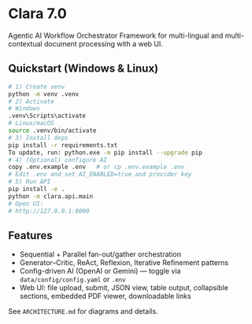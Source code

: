 # Clara 7.0

Agentic AI Workflow Orchestrator Framework for multi-lingual and multi-contextual document processing with a web UI.

## Quickstart (Windows & Linux)

```bash
# 1) Create venv
python -m venv .venv
# 2) Activate
# Windows
.venv\Scripts\activate
# Linux/macOS
source .venv/bin/activate
# 3) Install deps
pip install -r requirements.txt
To update, run: python.exe -m pip install --upgrade pip
# 4) (Optional) configure AI
copy .env.example .env   # or cp .env.example .env
# Edit .env and set AI_ENABLED=true and provider key
# 5) Run API
pip install -e .
python -m clara.api.main
# Open UI:
# http://127.0.0.1:8000
```

## Features
- Sequential + Parallel fan-out/gather orchestration
- Generator–Critic, ReAct, Reflexion, Iterative Refinement patterns
- Config-driven AI (OpenAI or Gemini) — toggle via `data/config/config.yaml` or `.env`
- Web UI: file upload, submit, JSON view, table output, collapsible sections, embedded PDF viewer, downloadable links

See `ARCHITECTURE.md` for diagrams and details.

